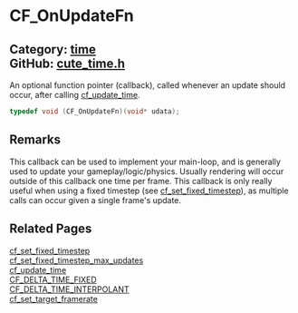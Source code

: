 [](../header.md ':include')

# CF_OnUpdateFn

Category: [time](/api_reference?id=time)  
GitHub: [cute_time.h](https://github.com/RandyGaul/cute_framework/blob/master/include/cute_time.h)  
---

An optional function pointer (callback), called whenever an update should occur, after calling [cf_update_time](/time/cf_update_time.md).

```cpp
typedef void (CF_OnUpdateFn)(void* udata);
```

## Remarks

This callback can be used to implement your main-loop, and is generally used to update your gameplay/logic/physics.
Usually rendering will occur outside of this callback one time per frame. This callback is only really useful when
using a fixed timestep (see [cf_set_fixed_timestep](/time/cf_set_fixed_timestep.md)), as multiple calls can occur given a single frame's update.

## Related Pages

[cf_set_fixed_timestep](/time/cf_set_fixed_timestep.md)  
[cf_set_fixed_timestep_max_updates](/time/cf_set_fixed_timestep_max_updates.md)  
[cf_update_time](/time/cf_update_time.md)  
[CF_DELTA_TIME_FIXED](/time/cf_delta_time_fixed.md)  
[CF_DELTA_TIME_INTERPOLANT](/time/cf_delta_time_interpolant.md)  
[cf_set_target_framerate](/time/cf_set_target_framerate.md)  
